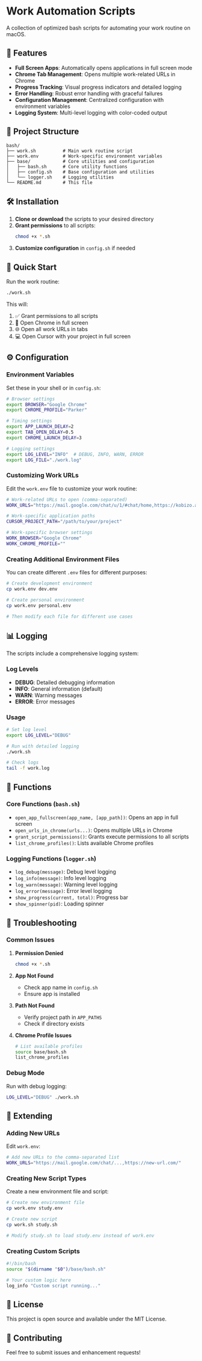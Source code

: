 # Work Automation Scripts

A collection of optimized bash scripts for automating your work routine on macOS.

## 🚀 Features

- **Full Screen Apps**: Automatically opens applications in full screen mode
- **Chrome Tab Management**: Opens multiple work-related URLs in Chrome
- **Progress Tracking**: Visual progress indicators and detailed logging
- **Error Handling**: Robust error handling with graceful failures
- **Configuration Management**: Centralized configuration with environment variables
- **Logging System**: Multi-level logging with color-coded output

## 📁 Project Structure

```
bash/
├── work.sh          # Main work routine script
├── work.env         # Work-specific environment variables
├── base/            # Core utilities and configuration
│   ├── bash.sh      # Core utility functions
│   ├── config.sh    # Base configuration and utilities
│   └── logger.sh    # Logging utilities
└── README.md        # This file
```

## 🛠️ Installation

1. **Clone or download** the scripts to your desired directory
2. **Grant permissions** to all scripts:
   ```bash
   chmod +x *.sh
   ```
3. **Customize configuration** in `config.sh` if needed

## 🎯 Quick Start

Run the work routine:

```bash
./work.sh
```

This will:

1. ✅ Grant permissions to all scripts
2. 📱 Open Chrome in full screen
3. 🌐 Open all work URLs in tabs
4. 💻 Open Cursor with your project in full screen

## ⚙️ Configuration

### Environment Variables

Set these in your shell or in `config.sh`:

```bash
# Browser settings
export BROWSER="Google Chrome"
export CHROME_PROFILE="Parker"

# Timing settings
export APP_LAUNCH_DELAY=2
export TAB_OPEN_DELAY=0.5
export CHROME_LAUNCH_DELAY=3

# Logging settings
export LOG_LEVEL="INFO"  # DEBUG, INFO, WARN, ERROR
export LOG_FILE="./work.log"
```

### Customizing Work URLs

Edit the `work.env` file to customize your work routine:

```bash
# Work-related URLs to open (comma-separated)
WORK_URLS="https://mail.google.com/chat/u/1/#chat/home,https://kobizo.atlassian.net/issues/?filter=10061,https://github.com/"

# Work-specific application paths
CURSOR_PROJECT_PATH="/path/to/your/project"

# Work-specific browser settings
WORK_BROWSER="Google Chrome"
WORK_CHROME_PROFILE=""
```

### Creating Additional Environment Files

You can create different `.env` files for different purposes:

```bash
# Create development environment
cp work.env dev.env

# Create personal environment
cp work.env personal.env

# Then modify each file for different use cases
```

## 📊 Logging

The scripts include a comprehensive logging system:

### Log Levels

- **DEBUG**: Detailed debugging information
- **INFO**: General information (default)
- **WARN**: Warning messages
- **ERROR**: Error messages

### Usage

```bash
# Set log level
export LOG_LEVEL="DEBUG"

# Run with detailed logging
./work.sh

# Check logs
tail -f work.log
```

## 🔧 Functions

### Core Functions (`bash.sh`)

- `open_app_fullscreen(app_name, [app_path])`: Opens an app in full screen
- `open_urls_in_chrome(urls...)`: Opens multiple URLs in Chrome
- `grant_script_permissions()`: Grants execute permissions to all scripts
- `list_chrome_profiles()`: Lists available Chrome profiles

### Logging Functions (`logger.sh`)

- `log_debug(message)`: Debug level logging
- `log_info(message)`: Info level logging
- `log_warn(message)`: Warning level logging
- `log_error(message)`: Error level logging
- `show_progress(current, total)`: Progress bar
- `show_spinner(pid)`: Loading spinner

## 🐛 Troubleshooting

### Common Issues

1. **Permission Denied**

   ```bash
   chmod +x *.sh
   ```

2. **App Not Found**

   - Check app name in `config.sh`
   - Ensure app is installed

3. **Path Not Found**

   - Verify project path in `APP_PATHS`
   - Check if directory exists

4. **Chrome Profile Issues**
   ```bash
   # List available profiles
   source base/bash.sh
   list_chrome_profiles
   ```

### Debug Mode

Run with debug logging:

```bash
LOG_LEVEL="DEBUG" ./work.sh
```

## 🔄 Extending

### Adding New URLs

Edit `work.env`:

```bash
# Add new URLs to the comma-separated list
WORK_URLS="https://mail.google.com/chat/...,https://new-url.com/"
```

### Creating New Script Types

Create a new environment file and script:

```bash
# Create new environment file
cp work.env study.env

# Create new script
cp work.sh study.sh

# Modify study.sh to load study.env instead of work.env
```

### Creating Custom Scripts

```bash
#!/bin/bash
source "$(dirname "$0")/base/bash.sh"

# Your custom logic here
log_info "Custom script running..."
```

## 📝 License

This project is open source and available under the MIT License.

## 🤝 Contributing

Feel free to submit issues and enhancement requests!
